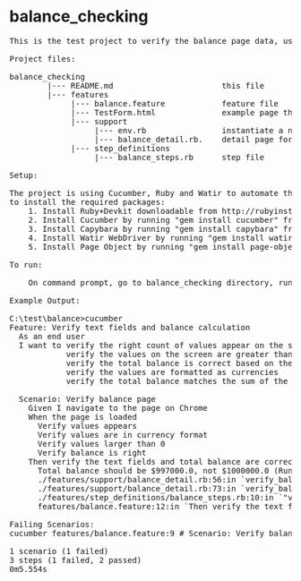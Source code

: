 # balance_checking
<pre>
This is the test project to verify the balance page data, using Cucumber, Ruby, and Watir WebDriver.

Project files:

balance_checking
        |--- README.md                       this file
        |--- features
             |--- balance.feature            feature file
             |--- TestForm.html              example page that will be tested
             |--- support
                  |--- env.rb                instantiate a new chrome browser
                  |--- balance_detail.rb.    detail page for checking balance
             |--- step_definitions
                  |--- balance_steps.rb      step file
  
Setup:

The project is using Cucumber, Ruby and Watir to automate the test. The following steps are needed 
to install the required packages:
    1. Install Ruby+Devkit downloadable from http://rubyinstaller.org/downloads
    2. Install Cucumber by running "gem install cucumber" from command prompt
    3. Install Capybara by running "gem install capybara" from command prompt (Optional)
    4. Install Watir WebDriver by running "gem install watir-webdriver" from command prompt 
    5. Install Page Object by running "gem install page-object" from command prompt
  
To run:

    On command prompt, go to balance_checking directory, run "./cucumber"

Example Output:

C:\test\balance>cucumber
Feature: Verify text fields and balance calculation
  As an end user
  I want to verify the right count of values appear on the screen
            verify the values on the screen are greater than 0
            verify the total balance is correct based on the values listed
            verify the values are formatted as currencies
            verify the total balance matches the sum of the values

  Scenario: Verify balance page                               # features/balance.feature:9
    Given I navigate to the page on Chrome                    # features/step_definitions/balance_steps.rb:1
    When the page is loaded                                   # features/step_definitions/balance_steps.rb:5
      Verify values appears
      Verify values are in currency format
      Verify values larger than 0
      Verify balance is right
    Then verify the text fields and total balance are correct # features/step_definitions/balance_steps.rb:9
      Total balance should be $997000.0, not $1000000.0 (RuntimeError)
      ./features/support/balance_detail.rb:56:in `verify_balance_correct'
      ./features/support/balance_detail.rb:73:in `verify_balance'
      ./features/step_definitions/balance_steps.rb:10:in `"verify the text fields and total balance are correct"'
      features/balance.feature:12:in `Then verify the text fields and total balance are correct'

Failing Scenarios:
cucumber features/balance.feature:9 # Scenario: Verify balance page

1 scenario (1 failed)
3 steps (1 failed, 2 passed)
0m5.554s
</pre>
